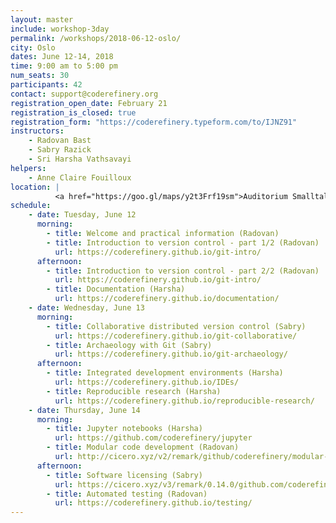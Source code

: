 ```yaml
---
layout: master
include: workshop-3day
permalink: /workshops/2018-06-12-oslo/
city: Oslo
dates: June 12-14, 2018
time: 9:00 am to 5:00 pm
num_seats: 30
participants: 42
contact: support@coderefinery.org
registration_open_date: February 21
registration_is_closed: true
registration_form: "https://coderefinery.typeform.com/to/IJNZ91"
instructors:
    - Radovan Bast
    - Sabry Razick
    - Sri Harsha Vathsavayi
helpers:
    - Anne Claire Fouilloux
location: |
          <a href="https://goo.gl/maps/y2t3Frf19sm">Auditorium Smalltalk</a>,  Ole-Johan Dahls hus.
schedule:
    - date: Tuesday, June 12
      morning:
        - title: Welcome and practical information (Radovan)
        - title: Introduction to version control - part 1/2 (Radovan)
          url: https://coderefinery.github.io/git-intro/
      afternoon:
        - title: Introduction to version control - part 2/2 (Radovan)
          url: https://coderefinery.github.io/git-intro/
        - title: Documentation (Harsha)
          url: https://coderefinery.github.io/documentation/
    - date: Wednesday, June 13
      morning:
        - title: Collaborative distributed version control (Sabry)
          url: https://coderefinery.github.io/git-collaborative/
        - title: Archaeology with Git (Sabry)
          url: https://coderefinery.github.io/git-archaeology/
      afternoon:
        - title: Integrated development environments (Harsha)
          url: https://coderefinery.github.io/IDEs/
        - title: Reproducible research (Harsha)
          url: https://coderefinery.github.io/reproducible-research/
    - date: Thursday, June 14
      morning:
        - title: Jupyter notebooks (Harsha)
          url: https://github.com/coderefinery/jupyter
        - title: Modular code development (Radovan)
          url: http://cicero.xyz/v2/remark/github/coderefinery/modular-code-development/master/talk.md/
      afternoon:
        - title: Software licensing (Sabry)
          url: https://cicero.xyz/v3/remark/0.14.0/github.com/coderefinery/social-coding/master/talk.md
        - title: Automated testing (Radovan)
          url: https://coderefinery.github.io/testing/
---
```

